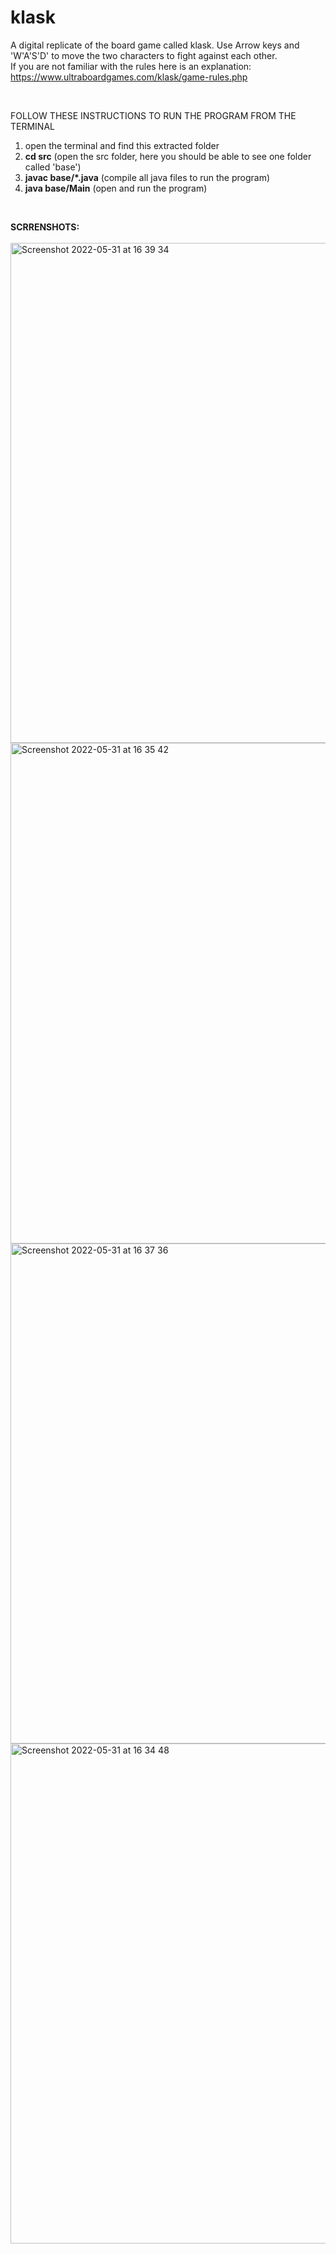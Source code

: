 # klask

A digital replicate of the board game called klask. Use Arrow keys and 'W'A'S'D' to move the two characters to fight against each other. <br>
If you are not familiar with the rules here is an explanation: https://www.ultraboardgames.com/klask/game-rules.php <br>

<br>

FOLLOW THESE INSTRUCTIONS TO RUN THE PROGRAM FROM THE TERMINAL

1. open the terminal and find this extracted folder
2. <b>cd src</b> (open the src folder, here you should be able to see one folder called 'base')
3. <b>javac base/*.java</b> (compile all java files to run the program)
4. <b>java base/Main</b> (open and run the program)

<br>

<b>SCRRENSHOTS:</b> <br> <br>
<img width="800" alt="Screenshot 2022-05-31 at 16 39 34" src="https://user-images.githubusercontent.com/99259850/171213965-cb87fc75-fb3d-452c-9f0c-306257f5aad7.png">
<img width="801" alt="Screenshot 2022-05-31 at 16 35 42" src="https://user-images.githubusercontent.com/99259850/171213451-4630815c-47b2-40b2-b1b0-fcfbd988bdf0.png">
<img width="800" alt="Screenshot 2022-05-31 at 16 37 36" src="https://user-images.githubusercontent.com/99259850/171213444-7ef29848-0b1a-4233-84b0-50c5ec6c319e.png">
<img width="800" alt="Screenshot 2022-05-31 at 16 34 48" src="https://user-images.githubusercontent.com/99259850/171213454-997cdcd0-ea93-4240-a007-6fd51563917d.png">
